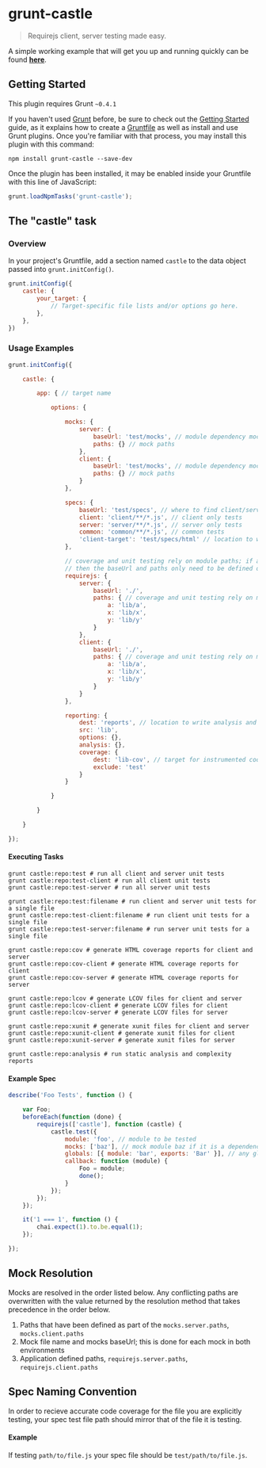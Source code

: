 # grunt-castle

> Requirejs client, server testing made easy.

A simple working example that will get you up and running quickly can be
found **[here](https://github.com/jstrimpel/grunt-castle-example)**.

## Getting Started
This plugin requires Grunt `~0.4.1`

If you haven't used [Grunt](http://gruntjs.com/) before, be sure to check out the [Getting Started](http://gruntjs.com/getting-started) guide, as it explains how to create a [Gruntfile](http://gruntjs.com/sample-gruntfile) as well as install and use Grunt plugins. Once you're familiar with that process, you may install this plugin with this command:

```shell
npm install grunt-castle --save-dev
```

Once the plugin has been installed, it may be enabled inside your Gruntfile with this line of JavaScript:

```js
grunt.loadNpmTasks('grunt-castle');
```

## The "castle" task

### Overview
In your project's Gruntfile, add a section named `castle` to the data object passed into `grunt.initConfig()`.

```js
grunt.initConfig({
    castle: {
        your_target: {
            // Target-specific file lists and/or options go here.
        },
    },
})
```

### Usage Examples

```js
grunt.initConfig({

    castle: {

        app: { // target name

            options: {

                mocks: {
                    server: {
                        baseUrl: 'test/mocks', // module dependency mocks path
                        paths: {} // mock paths
                    },
                    client: {
                        baseUrl: 'test/mocks', // module dependency mocks path
                        paths: {} // mock paths
                    }
                },

                specs: {
                    baseUrl: 'test/specs', // where to find client/server/common
                    client: 'client/**/*.js', // client only tests
                    server: 'server/**/*.js', // server only tests
                    common: 'common/**/*.js', // common tests
                    'client-target': 'test/specs/html' // location to write client specs
                },

                // coverage and unit testing rely on module paths; if all code is run on both client and server
                // then the baseUrl and paths only need to be defined once under the requirejs property
                requirejs: {
                    server: {
                        baseUrl: './',
                        paths: { // coverage and unit testing rely on module paths
                            a: 'lib/a',
                            x: 'lib/x',
                            y: 'lib/y'
                        }
                    },
                    client: {
                        baseUrl: './',
                        paths: { // coverage and unit testing rely on module paths
                            a: 'lib/a',
                            x: 'lib/x',
                            y: 'lib/y'
                        }
                    }
                },

                reporting: {
                    dest: 'reports', // location to write analysis and coverage reports
                    src: 'lib',
                    options: {},
                    analysis: {},
                    coverage: {
                        dest: 'lib-cov', // target for instrumented code
                        exclude: 'test'
                    }
                }

            }

        }

    }

});
```

#### Executing Tasks
```shell
grunt castle:repo:test # run all client and server unit tests
grunt castle:repo:test-client # run all client unit tests
grunt castle:repo:test-server # run all server unit tests

grunt castle:repo:test:filename # run client and server unit tests for a single file
grunt castle:repo:test-client:filename # run client unit tests for a single file
grunt castle:repo:test-server:filename # run server unit tests for a single file

grunt castle:repo:cov # generate HTML coverage reports for client and server
grunt castle:repo:cov-client # generate HTML coverage reports for client
grunt castle:repo:cov-server # generate HTML coverage reports for server

grunt castle:repo:lcov # generate LCOV files for client and server
grunt castle:repo:lcov-client # generate LCOV files for client
grunt castle:repo:lcov-server # generate LCOV files for server

grunt castle:repo:xunit # generate xunit files for client and server
grunt castle:repo:xunit-client # generate xunit files for client
grunt castle:repo:xunit-server # generate xunit files for server

grunt castle:repo:analysis # run static analysis and complexity reports
```

#### Example Spec
```javascript
describe('Foo Tests', function () {

    var Foo;
    beforeEach(function (done) {
        requirejs(['castle'], function (castle) {
            castle.test({
                module: 'foo', // module to be tested
                mocks: ['baz'], // mock module baz if it is a dependency of module foo
                globals: [{ module: 'bar', exports: 'Bar' }], // any globals needed
                callback: function (module) {
                    Foo = module;
                    done();
                }
            });
        });
    });

    it('1 === 1', function () {
        chai.expect(1).to.be.equal(1);
    });

});
```

## Mock Resolution
Mocks are resolved in the order listed below. Any conflicting paths are overwritten
with the value returned by the resolution method that takes precedence in the order below.

1. Paths that have been defined as part of the `mocks.server.paths`, `mocks.client.paths`
2. Mock file name and mocks baseUrl; this is done for each mock in both environments
3. Application defined paths, `requirejs.server.paths`, `requirejs.client.paths`

## Spec Naming Convention
In order to recieve accurate code coverage for the file you are explicitly testing, your
spec test file path should mirror that of the file it is testing.
#### Example
If testing `path/to/file.js` your spec file should be `test/path/to/file.js`.
